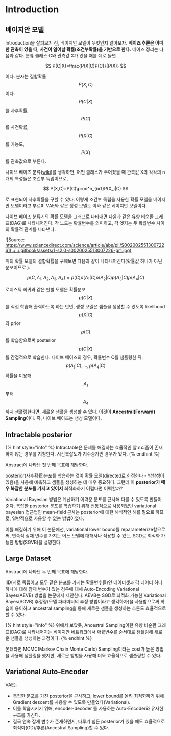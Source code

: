 # Introduction

## 베이지안 모델

Introduction을 살펴보기 전, 베이지안 모델이 무엇인지 알아보자. **베이즈 추론은 어떠한 관측이 있을 때, 사건이 일어날 확률\(조건부확률\)을 기반으로 한다.** 베이즈 정리는 다음과 같다. 분류 클래스 C와 관측값 X가 있을 때를 예로 들면

$$
P(C|X)=\frac{P(X|C)P(C)}{P(X)}
$$

이다. 분자는 결합확률 $$P(X,C)$$이다. $$P(C|X)$$를 사후확률,  $$P(C)$$를 사전확률, $$P(X|C)$$를 가능도, $$P(X)$$를 관측값으로 부른다.

나이브 베이즈 분류\([wiki](https://ko.wikipedia.org/wiki/%EB%82%98%EC%9D%B4%EB%B8%8C_%EB%B2%A0%EC%9D%B4%EC%A6%88_%EB%B6%84%EB%A5%98)\)를 생각하면, 어떤 클래스가 주어졌을 때 관측값 X의 각각의 n개의 특성들은 조건부 독립이므로, 

$$
P(X,C)=P(C)\prod^n_{i=1}P(X_i|C)
$$

로 표현되어 사후확률을 구할 수 있다. 이렇게 조건부 독립을 사용한 확률 모델을 베이지안 모델이라고 부르며 VAE와 같은 생성 모델도 이와 같은 베이지안 모델이다. 

나이브 베이즈 분류기의  확률 모델을 그래프로 나타내면 다음과 같은 유향 비순환 그래프\(DAG\)로 나타내어진다. 각 노드는 확률변수를 의미하고, 각 엣지는 두 확률변수 사이의 확률적 관계를 나타낸다.

![Source: https://www.sciencedirect.com/science/article/abs/pii/S0020025513007226](../../.gitbook/assets/1-s2.0-s0020025513007226-gr1.jpg)

위의 확률 모델의 결합확률을 구해보면 다음과 같이 나타내어진다\(확률값 하나가 아닌 분포이므로 \).

$$
p(C,A_1,A_2,A_3,A_4)=p(C)p(A_1|C)p(A_2|C)p(A_3|C)p(A_4|C)
$$

로지스틱 회귀와 같은 판별 모델은 확률분포 $$p(C|X)$$를 직접 학습해 출력하도록 하는 반면, 생성 모델은 샘플을 생성할 수 있도록 likelihood$$p(X|C)$$와 prior $$p(C)$$를 학습함으로써 posterior $$p(C|X)$$를 간접적으로 학습한다. 나이브 베이즈의 경우, 확률변수 C를 샘플링한 뒤, $$p(A_1|C), ..., p(A_4|C)$$확률을 이용해  $$A_1$$부터 $$A_4$$까지 샘플링한다면, 새로운 샘플을 생성할 수 있다. 이것이 **Ancestral\(Forward\) Sampling**이다. 즉, 나이브 베이즈는 생성 모델이다. 

## Intractable posterior

{% hint style="info" %}
Intractable은 문제를 해결하는 효율적인 알고리즘이 존재하지 않는 경우를 지칭한다. 시간복잡도가 지수증가인 경우가 있다.
{% endhint %}

Abstract에 나타난 첫 번째 목표에 해당한다.

posterior\(사후확률\)분포를 학습하는 것이 확률 모델\(directed로 한정한다 - 방향성이 있음\)을 사용해 예측하고 샘플을 생성하는 데 매우 중요하다. 그런데 이 **posterior가 매우 복잡한 분포를 가지고 있어서** 최적화하기 어렵다면 어떡할까?

Variational Bayesian 방법은 계산하기 어려운 분포를 근사해 다룰 수 있도록 만들어 준다. 복잡한 posterior 분포를 학습하기 위해 전통적으로 사용되었던 variational bayesian 접근법인 mean-field 근사는 posterior에 대한 해석적인 해를 필요로 하므로, 일반적으로 사용할 수 없는 방법이었다. 

이를 해결하기 위해 이 논문에선, variational lower bound를 reparameterize함으로써, 연속적 잠재 변수를 가지는 어느 모델에 대해서나 적용할 수 있는, SGD로 최적화 가능한 방법\(SGVB\)을 설명한다.

## Large Dataset

Abstract에 나타난 두 번째 목표에 해당한다.

IID\(서로 독립이고 모두 같은 분포를 가지는 확률변수들\)인 데이터셋과 각 데이터 하나하나에 대해 잠재 변수가 있는 경우에 대해 Auto-Encoding Variational Bayes\(AEVB\) 방법을 논문에서 제안한다. AEVB는 SGD로 최적화 가능한 Variational Bayes\(SGVB\) 추정량\(모델 파라미터의 추정 방법이라고 생각하자\)을 사용함으로써 학습이 용이하고 ancestral sampling을 통해 새로운 샘플을 생성하는 추론도 효율적으로 할 수 있다. 

{% hint style="info" %}
위에서 보았듯, Ancestral Sampling이란 유향 비순환 그래프\(DAG\)로 나타내어지는 베이지안 네트워크에서 확률변수를 순서대로 샘플링해 새로운 샘플을 생성하는 과정이다.
{% endhint %}

본래라면 MCMC\(Markov Chain Monte Carlo\) Sampling이라는 cost가 높은 방법을 사용해 샘플링을 했지만, 새로운 방법을 사용해 더욱 효율적으로 샘플링할 수 있다.

## Variational Auto-Encoder

VAE는 

* 복잡한 분포를 가진 posterior을 근사하고, lower bound를 올려 최적화하기 위해 Gradient descent를 사용할 수 있도록 만들었다\(Variational\).
* 이를 학습시키기 위해, encoder-decoder 를 사용하는 Auto-Encoder와 유사한 구조를 가진다.
* 결국 연속 잠재 변수가 존재하면서, 다루기 힘든 posterior가 있을 때도 효율적으로 최적화\(GD\)/추론\(Ancestral Sampling\)할 수 있다.

